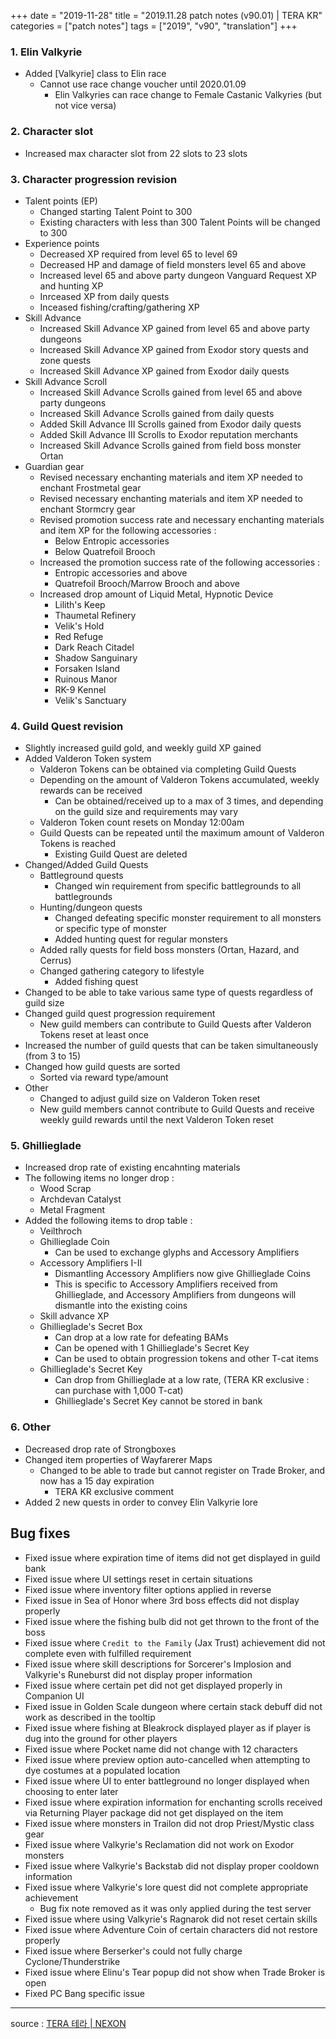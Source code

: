 +++
date = "2019-11-28"
title = "2019.11.28 patch notes (v90.01) | TERA KR"
categories = ["patch notes"]
tags = ["2019", "v90", "translation"]
+++

### 1. Elin Valkyrie
- Added [Valkyrie] class to Elin race
  - Cannot use race change voucher until 2020.01.09
    - Elin Valkyries can race change to Female Castanic Valkyries (but not vice versa)

### 2. Character slot
- Increased max character slot from 22 slots to 23 slots

### 3. Character progression revision
- Talent points (EP)
  - Changed starting Talent Point to 300
  - Existing characters with less than 300 Talent Points will be changed to 300
- Experience points
  - Decreased XP required from level 65 to level 69
  - Decreased HP and damage of field monsters level 65 and above
  - Increased level 65 and above party dungeon Vanguard Request XP and hunting XP
  - Inrceased XP from daily quests
  - Inceased fishing/crafting/gathering XP
- Skill Advance
  - Increased Skill Advance XP gained from level 65 and above party dungeons
  - Increased Skill Advance XP gained from Exodor story quests and zone quests
  - Increased Skill Advance XP gained from Exodor daily quests
- Skill Advance Scroll
  - Increased Skill Advance Scrolls gained from level 65 and above party dungeons
  - Increased Skill Advance Scrolls gained from daily quests
  - Added Skill Advance III Scrolls gained from Exodor daily quests
  - Added Skill Advance III Scrolls to Exodor reputation merchants
  - Increased Skill Advance Scrolls gained from field boss monster Ortan
- Guardian gear
  - Revised necessary enchanting materials and item XP needed to enchant Frostmetal gear
  - Revised necessary enchanting materials and item XP needed to enchant Stormcry gear
  - Revised promotion success rate and necessary enchanting materials and item XP for the following accessories :
    - Below Entropic accessories
    - Below Quatrefoil Brooch
  - Increased the promotion success rate of the following accessories :
    - Entropic accessories and above
    - Quatrefoil Brooch/Marrow Brooch and above
  - Increased drop amount of Liquid Metal, Hypnotic Device
    - Lilith's Keep
    - Thaumetal Refinery
    - Velik's Hold
    - Red Refuge
    - Dark Reach Citadel
    - Shadow Sanguinary
    - Forsaken Island
    - Ruinous Manor
    - RK-9 Kennel
    - Velik's Sanctuary

### 4. Guild Quest revision
- Slightly increased guild gold, and weekly guild XP gained
- Added Valderon Token system
  - Valderon Tokens can be obtained via completing Guild Quests
  - Depending on the amount of Valderon Tokens accumulated, weekly rewards can be received
    - Can be obtained/received up to a max of 3 times, and depending on the guild size and requirements may vary
  - Valderon Token count resets on Monday 12:00am
  - Guild Quests can be repeated until the maximum amount of Valderon Tokens is reached
    - Existing Guild Quest are deleted
- Changed/Added Guild Quests
  - Battleground quests
    - Changed win requirement from specific battlegrounds to all battlegrounds
  - Hunting/dungeon quests
    - Changed defeating specific monster requirement to all monsters or specific type of monster
    - Added hunting quest for regular monsters
  - Added rally quests for field boss monsters (Ortan, Hazard, and Cerrus)
  - Changed gathering category to lifestyle
    - Added fishing quest
- Changed to be able to take various same type of quests regardless of guild size
- Changed guild quest progression requirement
  - New guild members can contribute to Guild Quests after Valderon Tokens reset at least once
- Increased the number of guild quests that can be taken simultaneously (from 3 to 15)
- Changed how guild quests are sorted
  - Sorted via reward type/amount
- Other
  - Changed to adjust guild size on Valderon Token reset
  - New guild members cannot contribute to Guild Quests and receive weekly guild rewards until the next Valderon Token reset

### 5. Ghillieglade
- Increased drop rate of existing encahnting materials
- The following items no longer drop :
  - Wood Scrap
  - Archdevan Catalyst
  - Metal Fragment
- Added the following items to drop table :
  - Veilthroch
  - Ghillieglade Coin
    - Can be used to exchange glyphs and Accessory Amplifiers
  - Accessory Amplifiers I-II
    - Dismantling Accessory Amplifiers now give Ghillieglade Coins
    - This is specific to Accessory Amplifiers received from Ghillieglade, and Accessory Amplifiers from dungeons will dismantle into the existing coins
  - Skill advance XP
  - Ghillieglade's Secret Box
    - Can drop at a low rate for defeating BAMs
    - Can be opened with 1 Ghillieglade's Secret Key
    - Can be used to obtain progression tokens and other T-cat items
  - Ghillieglade's Secret Key
    - Can drop from Ghillieglade at a low rate, (TERA KR exclusive : can purchase with 1,000 T-cat)
    - Ghillieglade's Secret Key cannot be stored in bank

### 6. Other
- Decreased drop rate of Strongboxes
- Changed item properties of Wayfarerer Maps
  - Changed to be able to trade but cannot register on Trade Broker, and now has a 15 day expiration
    - TERA KR exclusive comment
- Added 2 new quests in order to convey Elin Valkyrie lore

## Bug fixes

- Fixed issue where expiration time of items did not get displayed in guild bank
- Fixed issue where UI settings reset in certain situations
- Fixed issue where inventory filter options applied in reverse
- Fixed issue in Sea of Honor where 3rd boss effects did not display properly
- Fixed issue where the fishing bulb did not get thrown to the front of the boss
- Fixed issue where `Credit to the Family` (Jax Trust) achievement did not complete even with fulfilled requirement
- Fixed issue where skill descriptions for Sorcerer's Implosion and Valkyrie's Runeburst did not display proper information
- Fixed issue where certain pet did not get displayed properly in Companion UI
- Fixed issue in Golden Scale dungeon where certain stack debuff did not work as described in the tooltip
- Fixed issue where fishing at Bleakrock displayed player as if player is dug into the ground for other players
- Fixed issue where Pocket name did not change with 12 characters
- Fixed issue where preview option auto-cancelled when attempting to dye costumes at a populated location
- Fixed issue where UI to enter battleground no longer displayed when choosing to enter later
- Fixed issue where expiration information for enchanting scrolls received via Returning Player package did not get displayed on the item
- Fixed issue where monsters in Trailon did not drop Priest/Mystic class gear
- Fixed issue where Valkyrie's Reclamation did not work on Exodor monsters
- Fixed issue where Valkyrie's Backstab did not display proper cooldown information
- Fixed issue where Valkyrie's lore quest did not complete appropriate achievement
  - Bug fix note removed as it was only applied during the test server
- Fixed issue where using Valkyrie's Ragnarok did not reset certain skills
- Fixed issue where Adventure Coin of certain characters did not restore properly
- Fixed issue where Berserker's could not fully charge Cyclone/Thunderstrike
- Fixed issue where Elinu's Tear popup did not show when Trade Broker is open
- Fixed PC Bang specific issue

----

source : [TERA 테라 | NEXON](http://tera.nexon.com/news/update/view.aspx?n4articlesn=418)
